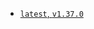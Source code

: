 <!-- 这里是镜像的【Tag】信息，通过命令维护，详情参考：https://github.com/quicklyon/template-toolkit -->
* [`latest`, `v1.37.0`](https://github.com/quicklyon/umami-docker/releases/tag/v1.37.0)

